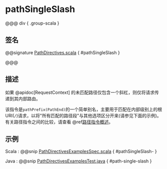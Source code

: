 # pathSingleSlash

@@@ div { .group-scala }

## 签名

@@signature [PathDirectives.scala]($akka-http$/akka-http/src/main/scala/akka/http/scaladsl/server/directives/PathDirectives.scala) { #pathSingleSlash }

@@@

## 描述

如果 @apidoc[RequestContext] 的未匹配路径仅包含一个斜杠，则仅将请求传递到其内部路由。

该指令是`pathPrefix(PathEnd)`的一个简单别名，主要用于匹配在内部级别上的根URI(`/`)请求，以将"所有匹配的路径段"与其他选项区分开来(请参见下面的示例)。有关路径指令之间的比较，请查看 @ref[路径指令概述](index.md#overview-path)。

## 示例

Scala
:  @@snip [PathDirectivesExamplesSpec.scala]($test$/scala/docs/http/scaladsl/server/directives/PathDirectivesExamplesSpec.scala) { #pathSingleSlash- }

Java
:  @@snip [PathDirectivesExamplesTest.java]($test$/java/docs/http/javadsl/server/directives/PathDirectivesExamplesTest.java) { #path-single-slash }
